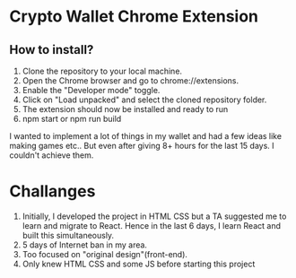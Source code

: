 # Crypto Wallet Chrome Extension

## How to install?
1. Clone the repository to your local machine.
2. Open the Chrome browser and go to chrome://extensions.
3. Enable the "Developer mode" toggle.
4. Click on "Load unpacked" and select the cloned repository folder.
5. The extension should now be installed and ready to run
6. npm start or npm run build

I wanted to implement a lot of things in my wallet and had a few ideas like making games etc..
But even after giving 8+ hours for the last 15 days. I couldn't achieve them.

# Challanges

1. Initially, I developed the project in HTML CSS but a TA suggested me to learn and migrate to React. Hence in the last 6 days, I learn React and built this simultaneously.
2. 5 days of Internet ban in my area.
3. Too focused on "original design"(front-end).
4. Only knew HTML CSS and some JS before starting this project

